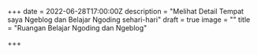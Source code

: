 +++
date = 2022-06-28T17:00:00Z
description = "Melihat Detail Tempat saya Ngeblog dan Belajar Ngoding sehari-hari"
draft = true
image = ""
title = "Ruangan Belajar Ngoding dan Ngeblog"

+++
